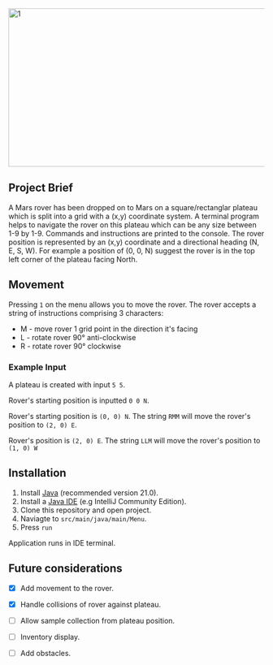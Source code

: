 <img width="820" height="312" alt="1" src="https://github.com/user-attachments/assets/dc01b787-8094-46f7-a140-9cb05e526c6e" />

## Project Brief
A Mars rover has been dropped on to Mars on a square/rectanglar plateau which is split into a grid with a (x,y) coordinate system. A terminal program helps to navigate the rover on this plateau which can be any size between 1-9 by 1-9. Commands and instructions are printed to the console. The rover position is represented by an (x,y) coordinate and a directional heading (N, E, S, W). For example a position of (0, 0, N) suggest the rover is in the top left corner of the plateau facing North. 

## Movement
Pressing `1` on the menu allows you to move the rover. The rover accepts a string of instructions comprising 3 characters:
- M - move rover 1 grid point in the direction it's facing
- L - rotate rover 90° anti-clockwise
- R - rotate rover 90° clockwise

### Example Input
A plateau is created with input `5 5`.

Rover's starting position is inputted `0 0 N`.

Rover's starting position is `(0, 0) N`.
The string `RMM` will move the rover's position to `(2, 0) E`.

Rover's position is `(2, 0) E`.
The string `LLM` will move the rover's position to `(1, 0) W`

## Installation
1. Install [Java](https://www.java.com/en/download/manual.jsp) (recommended version 21.0).
2. Install a [Java IDE](https://www.jetbrains.com/idea/download) (e.g IntelliJ Community Edition).
3. Clone this repository and open project.
4. Naviagte to  `src/main/java/main/Menu`.
5. Press `run`

Application runs in IDE terminal.

## Future considerations
- [x] Add movement to the rover.
- [x] Handle collisions of rover against plateau.
- [ ] Allow sample collection from plateau position.
- [ ] Inventory display.
- [ ] Add obstacles.

